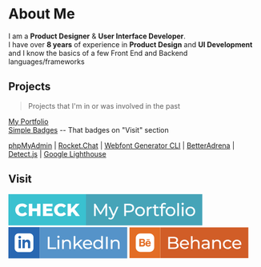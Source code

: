 ﻿ # About Me
 
I am a **Product Designer** & **User Interface Developer**.  
I have over **8 years** of experience in **Product Design** and **UI Development** and I know the basics of a few Front End and Backend languages/frameworks

## Projects
> Projects that I'm in or was involved in the past

[My Portfolio](https://adrianocahete.dev/)  
[Simple Badges](https://github.com/AdrianoCahete/SimpleBadges)  -- That badges on "Visit" section

[phpMyAdmin](https://github.com/phpMyAdmin) | [Rocket.Chat](https://github.com/RocketChat/Rocket.Chat) | [Webfont Generator CLI](https://github.com/AdrianoCahete/webfont-generator-cli) | [BetterAdrena](https://github.com/AdrianoCahete/AdrenalineLight) | [Detect.js](https://github.com/darcyclarke/Detect.js) | [Google Lighthouse](https://github.com/GoogleChrome/lighthouse)


## Visit
[![Check | My Portfolio](https://raw.githubusercontent.com/AdrianoCahete/SimpleBadges/master/src/images/badges/portfolio.svg)](https://adrianocahete.dev/)
[![LinkedIn](https://raw.githubusercontent.com/AdrianoCahete/SimpleBadges/master/src/images/badges/linkedin.svg)](https://www.linkedin.com/in/AdrianoCahete/)
[![Behance](https://raw.githubusercontent.com/AdrianoCahete/SimpleBadges/master/src/images/badges/behance.svg)](https://www.behance.net/AdrianoCahete/)
